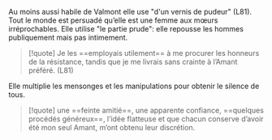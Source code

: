 Au moins aussi habile de Valmont elle use "d'un vernis de pudeur" (L81). Tout le monde est persuadé  qu’elle est une femme aux mœurs irréprochables.
Elle utilise "le partie prude": elle repousse les hommes publiquement mais pas intimement.
>[!quote] Je les ==employais utilement== à me procurer les honneurs de la résistance, tandis que je me livrais sans crainte à l’Amant préféré. (L81)

Elle multiplie les mensonges et les manipulations pour obtenir le silence de tous.
>[!quote] une ==feinte amitié==, une apparente confiance, ==quelques procédés généreux==, l’idée flatteuse et que chacun conserve d’avoir été mon seul Amant, m’ont obtenu leur discrétion.



